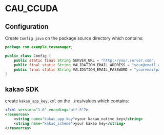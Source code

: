 # CAU_CCUDA

## Configuration

Create `Config.java` on the package source directory which contains:

```java
package com.example.tosmanager;

public class Config {
    public static final String SERVER_URL = "http://your.server.com";
    public final static String VALIDATION_EMAIL_ADDRESS = "your@email.com";
    public final static String VALIDATION_EMAIL_PASSWORD = "youremailpassword" ;
}
```

## kakao SDK

create `kakao_app_key.xml` on the ../res/values which contains:

```xml
<?xml version="1.0" encoding="utf-8"?>
<resources>
    <string name="kakao_app_key">your kakao_native_key</string>
    <string name="kakao_scheme">your kakao key</string>
</resources>
```
